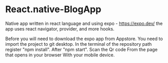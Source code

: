 # React.native-BlogApp

Native app written in react language and using expo - https://expo.dev/ 
the app uses react navigator, provider, and more hooks.


Before you will need to download the expo app from Appstore.
You need to import the project to git desktop.
In the terminal of the repository path register "npm install".
After "npm start".
Scan the Qr code From the page that opens in your browser With your mobile device.
